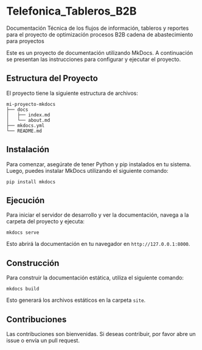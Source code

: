 # Telefonica_Tableros_B2B
Documentación Técnica de los flujos de información, tableros y reportes para el proyecto de optimización procesos B2B cadena de abastecimiento para proyectos

Este es un proyecto de documentación utilizando MkDocs. A continuación se presentan las instrucciones para configurar y ejecutar el proyecto.

## Estructura del Proyecto

El proyecto tiene la siguiente estructura de archivos:

```
mi-proyecto-mkdocs
├── docs
│   ├── index.md
│   └── about.md
├── mkdocs.yml
└── README.md
```

## Instalación

Para comenzar, asegúrate de tener Python y pip instalados en tu sistema. Luego, puedes instalar MkDocs utilizando el siguiente comando:

```
pip install mkdocs
```

## Ejecución

Para iniciar el servidor de desarrollo y ver la documentación, navega a la carpeta del proyecto y ejecuta:

```
mkdocs serve
```

Esto abrirá la documentación en tu navegador en `http://127.0.0.1:8000`.

## Construcción

Para construir la documentación estática, utiliza el siguiente comando:

```
mkdocs build
```

Esto generará los archivos estáticos en la carpeta `site`.

## Contribuciones

Las contribuciones son bienvenidas. Si deseas contribuir, por favor abre un issue o envía un pull request.
